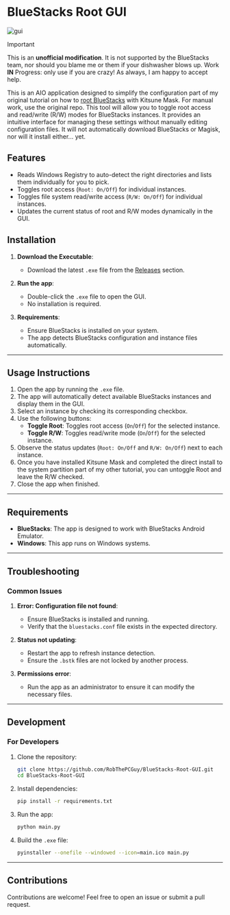 # BlueStacks Root GUI

![gui](https://github.com/user-attachments/assets/811b1ef8-8b16-4b89-a7f0-f60f423af4b0)

>[!IMPORTANT]
> This is an **unofficial modification**. It is not supported by the BlueStacks team, nor should you blame me or them if your dishwasher blows up. Work **IN** Progress: only use if you are crazy!
> As always, I am happy to accept help.

This is an AIO application designed to simplify the configuration part of my original tutorial on how to [root BlueStacks](https://github.com/RobThePCGuy/Root-Bluestacks-with-Kitsune-Mask/) with Kitsune Mask. For manual work, use the original repo. This tool will allow you to toggle root access and read/write (R/W) modes for BlueStacks instances. It provides an intuitive interface for managing these settings without manually editing configuration files. It will not automatically download BlueStacks or Magisk, nor will it install either... yet.

## Features

- Reads Windows Registry to auto-detect the right directories and lists them individually for you to pick.
- Toggles root access (`Root: On/Off`) for individual instances.
- Toggles file system read/write access (`R/W: On/Off`) for individual instances.
- Updates the current status of root and R/W modes dynamically in the GUI.

## Installation

1. **Download the Executable**:
   - Download the latest `.exe` file from the [Releases](https://github.com/RobThePCGuy/BlueStacks-Root-GUI/releases) section.

2. **Run the app**:
   - Double-click the `.exe` file to open the GUI.
   - No installation is required.

3. **Requirements**:
   - Ensure BlueStacks is installed on your system.
   - The app detects BlueStacks configuration and instance files automatically.

---

## Usage Instructions

1. Open the app by running the `.exe` file.
2. The app will automatically detect available BlueStacks instances and display them in the GUI.
3. Select an instance by checking its corresponding checkbox.
4. Use the following buttons:
   - **Toggle Root**: Toggles root access (`On`/`Off`) for the selected instance.
   - **Toggle R/W**: Toggles read/write mode (`On`/`Off`) for the selected instance.
5. Observe the status updates (`Root: On/Off` and `R/W: On/Off`) next to each instance.
6. Once you have installed Kitsune Mask and completed the direct install to the system partition part of my other tutorial, you can untoggle Root and leave the R/W checked. 
7. Close the app when finished.

---

## Requirements

- **BlueStacks**: The app is designed to work with BlueStacks Android Emulator.
- **Windows**: This app runs on Windows systems.

---

## Troubleshooting

### Common Issues

1. **Error: Configuration file not found**:
   - Ensure BlueStacks is installed and running.
   - Verify that the `bluestacks.conf` file exists in the expected directory.

2. **Status not updating**:
   - Restart the app to refresh instance detection.
   - Ensure the `.bstk` files are not locked by another process.

3. **Permissions error**:
   - Run the app as an administrator to ensure it can modify the necessary files.

---

## Development

### For Developers

1. Clone the repository:
   ```bash
   git clone https://github.com/RobThePCGuy/BlueStacks-Root-GUI.git
   cd BlueStacks-Root-GUI
   ```

2. Install dependencies:
   ```bash
   pip install -r requirements.txt
   ```

3. Run the app:
   ```bash
   python main.py
   ```

4. Build the `.exe` file:
   ```bash
   pyinstaller --onefile --windowed --icon=main.ico main.py
   ```

---

## Contributions

Contributions are welcome! Feel free to open an issue or submit a pull request.
